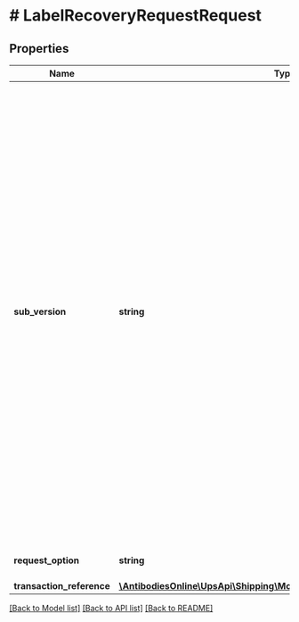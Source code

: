 # # LabelRecoveryRequestRequest

## Properties

Name | Type | Description | Notes
------------ | ------------- | ------------- | -------------
**sub_version** | **string** | When UPS introduces new elements in the response that are not associated with new request elements, Subversion is used. This ensures backward compatibility.  To get such elements you need to have the right Subversion. The value of the subversion is explained in the Response element Description.  Format: YYMM &#x3D; Year and month of the release. Example: 1701 &#x3D; 2017 January  Supported values: 1701, 1707, 1903 | [optional]
**request_option** | **string** | Request option is no longer used. | [optional]
**transaction_reference** | [**\AntibodiesOnline\UpsApi\Shipping\Model\LRRequestTransactionReference**](LRRequestTransactionReference.md) |  | [optional]

[[Back to Model list]](../../README.md#models) [[Back to API list]](../../README.md#endpoints) [[Back to README]](../../README.md)
